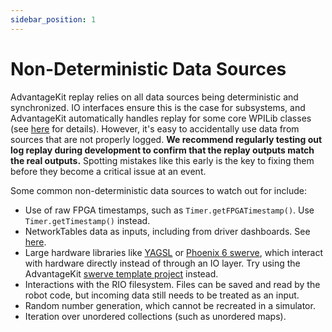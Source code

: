 ```yaml
---
sidebar_position: 1
---
```


# Non-Deterministic Data Sources

AdvantageKit replay relies on all data sources being deterministic and synchronized. IO interfaces ensure this is the case for subsystems, and AdvantageKit automatically handles replay for some core WPILib classes (see [here](/data-flow/built-in-logging) for details). However, it's easy to accidentally use data from sources that are not properly logged. **We recommend regularly testing out log replay during development to confirm that the replay outputs match the real outputs.** Spotting mistakes like this early is the key to fixing them before they become a critical issue at an event.

Some common non-deterministic data sources to watch out for include:

- Use of raw FPGA timestamps, such as `Timer.getFPGATimestamp()`. Use `Timer.getTimestamp()` instead.
- NetworkTables data as inputs, including from driver dashboards. See [here](/data-flow/recording-inputs/dashboard-inputs).
- Large hardware libraries like [YAGSL](https://github.com/BroncBotz3481/YAGSL) or [Phoenix 6 swerve](https://v6.docs.ctr-electronics.com/en/latest/docs/tuner/tuner-swerve/index.html), which interact with hardware directly instead of through an IO layer. Try using the AdvantageKit [swerve template project](/category/template-projects) instead.
- Interactions with the RIO filesystem. Files can be saved and read by the robot code, but incoming data still needs to be treated as an input.
- Random number generation, which cannot be recreated in a simulator.
- Iteration over unordered collections (such as unordered maps).
